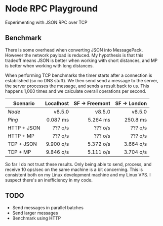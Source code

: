 # Node RPC Playground

Experimenting with JSON RPC over TCP

## Benchmark

There is some overhead when converting JSON into MessagePack. However the network payload is reduced. My hypothesis is that this tradeoff means JSON is better when working with short distances, and MP is better when working with long distances.

When performing TCP benchmarks the timer starts after a connection is established (so no DNS stuff). We then send send a message to the server, the server processes the message, and sends a result back to us. This happens 1,000 times and we calculate overall operations per second.

| Scenario    | Localhost | SF -> Freemont | SF -> London |
|-------------|----------:|---------------:|-------------:|
| _Node_      | v8.5.0    | v8.5.0         | v8.5.0       |
| _Ping_      | 0.087 ms  | 5.264 ms       | 250.8 ms     |
| HTTP + JSON | ??? o/s   | ??? o/s        | ??? o/s      |
| HTTP + MP   | ??? o/s   | ??? o/s        | ??? o/s      |
| TCP + JSON  | 9.900 o/s | 5.372 o/s      | 3.664 o/s    |
| TCP + MP    | 9.846 o/s | 5.111 o/s      | 3.704 o/s    |

So far I do not trust these results. Only being able to send, process, and receive 10 ops/sec on the same machine is a bit concerning. This is consistent both on my Linux development machine and my Linux VPS. I suspect there's an inefficiency in my code.

## TODO

* Send messages in parallel batches
* Send larger messages
* Benchmark using HTTP